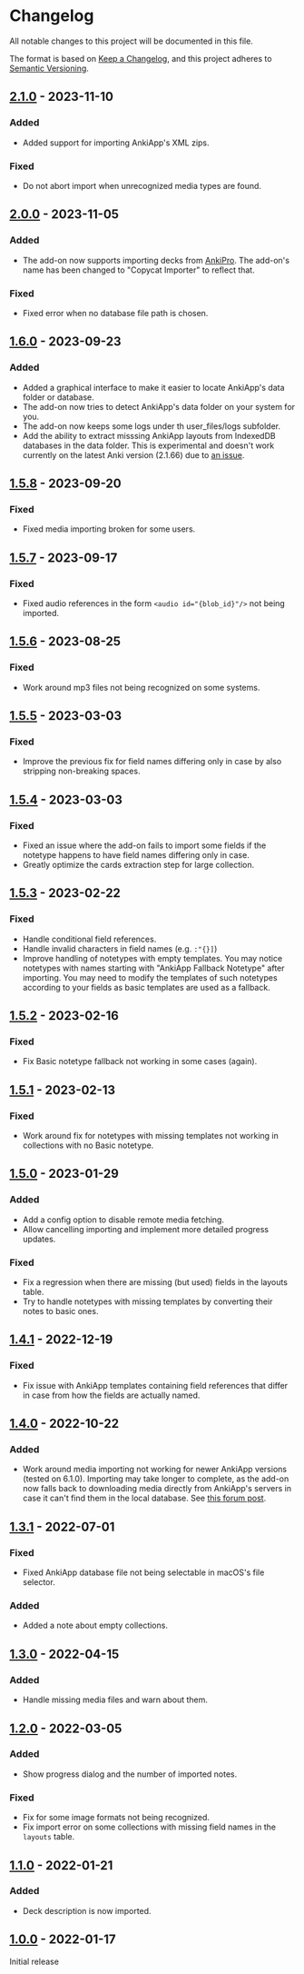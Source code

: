 # Changelog

All notable changes to this project will be documented in this file.

The format is based on [Keep a Changelog](https://keepachangelog.com/en/1.0.0/),
and this project adheres to [Semantic Versioning](https://semver.org/spec/v2.0.0.html).

## [2.1.0] - 2023-11-10

### Added

-   Added support for importing AnkiApp's XML zips.

### Fixed

-   Do not abort import when unrecognized media types are found.

## [2.0.0] - 2023-11-05

### Added

-   The add-on now supports importing decks from [AnkiPro](https://ankipro.net). The add-on's name has been changed to "Copycat Importer" to reflect that.

### Fixed

-   Fixed error when no database file path is chosen.

## [1.6.0] - 2023-09-23

### Added

-   Added a graphical interface to make it easier to locate AnkiApp's data folder or database.
-   The add-on now tries to detect AnkiApp's data folder on your system for you.
-   The add-on now keeps some logs under th user_files/logs subfolder.
-   Add the ability to extract misssing AnkiApp layouts from IndexedDB databases in the data folder. This is experimental and doesn't work currently on the latest Anki version (2.1.66) due to [an issue](https://github.com/abdnh/anki-copycat-importer/issues/5).

## [1.5.8] - 2023-09-20

### Fixed

-   Fixed media importing broken for some users.

## [1.5.7] - 2023-09-17

### Fixed

-   Fixed audio references in the form `<audio id="{blob_id}"/>` not being imported.

## [1.5.6] - 2023-08-25

### Fixed

-   Work around mp3 files not being recognized on some systems.

## [1.5.5] - 2023-03-03

### Fixed

-   Improve the previous fix for field names differing only in case by also stripping non-breaking spaces.

## [1.5.4] - 2023-03-03

### Fixed

-   Fixed an issue where the add-on fails to import some fields if the notetype happens to have field names differing only in case.
-   Greatly optimize the cards extraction step for large collection.

## [1.5.3] - 2023-02-22

### Fixed

-   Handle conditional field references.
-   Handle invalid characters in field names (e.g. `:"{}]`)
-   Improve handling of notetypes with empty templates. You may notice notetypes with names starting with "AnkiApp Fallback Notetype" after importing. You may need to modify the templates of such notetypes according to your fields as basic templates are used as a fallback.

## [1.5.2] - 2023-02-16

### Fixed

-   Fix Basic notetype fallback not working in some cases (again).

## [1.5.1] - 2023-02-13

### Fixed

-   Work around fix for notetypes with missing templates not working in collections with no Basic notetype.

## [1.5.0] - 2023-01-29

### Added

-   Add a config option to disable remote media fetching.
-   Allow cancelling importing and implement more detailed progress updates.

### Fixed

-   Fix a regression when there are missing (but used) fields in the layouts table.
-   Try to handle notetypes with missing templates by converting their notes to basic ones.

## [1.4.1] - 2022-12-19

### Fixed

-   Fix issue with AnkiApp templates containing field references that differ in case from how the fields are actually named.

## [1.4.0] - 2022-10-22

### Added

-   Work around media importing not working for newer AnkiApp versions (tested on 6.1.0).
    Importing may take longer to complete, as the add-on now falls back to downloading media directly from AnkiApp's servers in case it can't find them in the local database. See [this forum post](https://forums.ankiweb.net/t/ankiapp-importer/16734/39).

## [1.3.1] - 2022-07-01

### Fixed

-   Fixed AnkiApp database file not being selectable in macOS's file selector.

### Added

-   Added a note about empty collections.

## [1.3.0] - 2022-04-15

### Added

-   Handle missing media files and warn about them.

## [1.2.0] - 2022-03-05

### Added

-   Show progress dialog and the number of imported notes.

### Fixed

-   Fix for some image formats not being recognized.
-   Fix import error on some collections with missing field names in the `layouts` table.

## [1.1.0] - 2022-01-21

### Added

-   Deck description is now imported.

## [1.0.0] - 2022-01-17

Initial release

[2.1.0]: https://github.com/abdnh/anki-copycat-importer/compare/2.0.0...2.1.0
[2.0.0]: https://github.com/abdnh/anki-copycat-importer/compare/1.6.0...2.0.0
[1.6.0]: https://github.com/abdnh/anki-copycat-importer/compare/1.5.8...1.6.0
[1.5.8]: https://github.com/abdnh/anki-copycat-importer/compare/1.5.7...1.5.8
[1.5.7]: https://github.com/abdnh/anki-copycat-importer/compare/1.5.6...1.5.7
[1.5.6]: https://github.com/abdnh/anki-copycat-importer/compare/1.5.5...1.5.6
[1.5.5]: https://github.com/abdnh/anki-copycat-importer/compare/1.5.4...1.5.5
[1.5.4]: https://github.com/abdnh/anki-copycat-importer/compare/1.5.3...1.5.4
[1.5.3]: https://github.com/abdnh/anki-copycat-importer/compare/1.5.2...1.5.3
[1.5.2]: https://github.com/abdnh/anki-copycat-importer/compare/1.5.1...1.5.2
[1.5.1]: https://github.com/abdnh/anki-copycat-importer/compare/1.5.0...1.5.1
[1.5.0]: https://github.com/abdnh/anki-copycat-importer/compare/1.4.1...1.5.0
[1.4.1]: https://github.com/abdnh/anki-copycat-importer/compare/1.4.0...1.4.1
[1.4.0]: https://github.com/abdnh/anki-copycat-importer/compare/1.3.1...1.4.0
[1.3.1]: https://github.com/abdnh/anki-copycat-importer/compare/1.3.0...1.3.1
[1.3.0]: https://github.com/abdnh/anki-copycat-importer/compare/1.2.0...1.3.0
[1.2.0]: https://github.com/abdnh/anki-copycat-importer/compare/1.1.0...1.2.0
[1.1.0]: https://github.com/abdnh/anki-copycat-importer/compare/1.0.0...1.1.0
[1.0.0]: https://github.com/abdnh/anki-copycat-importer/releases/tag/1.0.0
